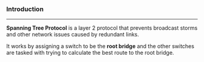 ### Introduction
---
**Spanning Tree Protocol** is a layer 2 protocol that prevents broadcast storms and other network issues caused by redundant links. 

It works by assigning a switch to be the **root bridge** and the other switches are tasked with trying to calculate the best route to the root bridge. 

